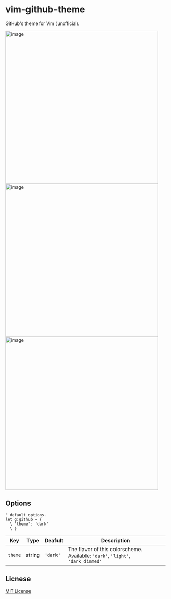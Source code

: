 # vim-github-theme

GitHub's theme for Vim (unofficial).

<img width="480" alt="image" src="https://user-images.githubusercontent.com/101305426/227714473-0d469702-1469-4f29-9a16-74f69a29fc32.png">

<img width="480" alt="image" src="https://user-images.githubusercontent.com/101305426/227714432-5e96a6f5-b28f-4d80-a870-eedb8a0f1acf.png">

<img width="480" alt="image" src="https://user-images.githubusercontent.com/101305426/227714505-5078a021-ca58-4c88-95c1-43e5d2dfffee.png">

## Options

```vim
" default options.
let g:github = {
  \ 'theme': 'dark'
  \ }
```

|Key|Type|Deafult|Description|
|---|---|---|---|
|`theme`|string|`'dark'`|The flavor of this colorscheme. Available: `'dark'`, `'light'`, `'dark_dimmed'`|

## Licnese
[MIT License](./LICENSE)
